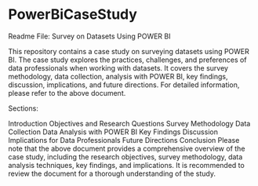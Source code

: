 # PowerBiCaseStudy
Readme File: Survey on Datasets Using POWER BI

This repository contains a case study on surveying datasets using POWER BI. The case study explores the practices, challenges, and preferences of data professionals when working with datasets. It covers the survey methodology, data collection, analysis with POWER BI, key findings, discussion, implications, and future directions. For detailed information, please refer to the above document.

Sections:

Introduction
Objectives and Research Questions
Survey Methodology
Data Collection
Data Analysis with POWER BI
Key Findings
Discussion
Implications for Data Professionals
Future Directions
Conclusion
Please note that the above document provides a comprehensive overview of the case study, including the research objectives, survey methodology, data analysis techniques, key findings, and implications. It is recommended to review the document for a thorough understanding of the study.
